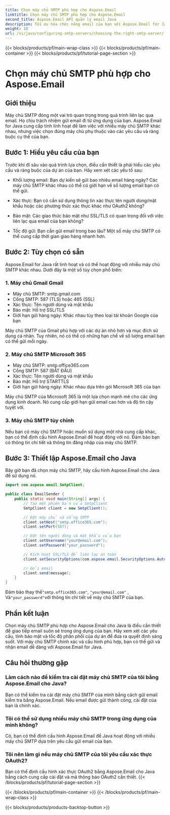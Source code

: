 ```yaml
---
title: Chọn máy chủ SMTP phù hợp cho Aspose.Email
linktitle: Chọn máy chủ SMTP phù hợp cho Aspose.Email
second_title: Aspose.Email API quản lý email Java
description: Tối ưu hóa chức năng email của bạn với Aspose.Email for Java. Tìm hiểu cách chọn đúng máy chủ SMTP và gửi email dễ dàng.
weight: 10
url: /vi/java/configuring-smtp-servers/choosing-the-right-smtp-server/
---
```


{{< blocks/products/pf/main-wrap-class >}}
{{< blocks/products/pf/main-container >}}
{{< blocks/products/pf/tutorial-page-section >}}

# Chọn máy chủ SMTP phù hợp cho Aspose.Email


## Giới thiệu

Máy chủ SMTP đóng một vai trò quan trọng trong quá trình liên lạc qua email. Họ chịu trách nhiệm gửi email đi từ ứng dụng của bạn. Aspose.Email for Java cung cấp tính linh hoạt để làm việc với nhiều máy chủ SMTP khác nhau, nhưng việc chọn đúng máy chủ phụ thuộc vào các yêu cầu và ràng buộc cụ thể của bạn.

## Bước 1: Hiểu yêu cầu của bạn

Trước khi đi sâu vào quá trình lựa chọn, điều cần thiết là phải hiểu các yêu cầu và ràng buộc của dự án của bạn. Hãy xem xét các yếu tố sau:

- Khối lượng email: Bạn dự kiến sẽ gửi bao nhiêu email hàng ngày? Các máy chủ SMTP khác nhau có thể có giới hạn về số lượng email bạn có thể gửi.

- Xác thực: Bạn có cần sử dụng thông tin xác thực tên người dùng/mật khẩu hoặc các phương thức xác thực khác như OAuth2 không?

- Bảo mật: Các giao thức bảo mật như SSL/TLS có quan trọng đối với việc liên lạc qua email của bạn không?

- Tốc độ gửi: Bạn cần gửi email trong bao lâu? Một số máy chủ SMTP có thể cung cấp thời gian giao hàng nhanh hơn.

## Bước 2: Tùy chọn có sẵn

Aspose.Email for Java rất linh hoạt và có thể hoạt động với nhiều máy chủ SMTP khác nhau. Dưới đây là một số tùy chọn phổ biến:

### 1. Máy chủ Gmail Gmail

- Máy chủ SMTP: smtp.gmail.com
- Cổng SMTP: 587 (TLS) hoặc 465 (SSL)
- Xác thực: Tên người dùng và mật khẩu
- Bảo mật: Hỗ trợ SSL/TLS
- Giới hạn gửi hàng ngày: Khác nhau tùy theo loại tài khoản Google của bạn

Máy chủ SMTP của Gmail phù hợp với các dự án nhỏ hơn và mục đích sử dụng cá nhân. Tuy nhiên, nó có thể có những hạn chế về số lượng email bạn có thể gửi mỗi ngày.

### 2. Máy chủ SMTP Microsoft 365

- Máy chủ SMTP: smtp.office365.com
- Cổng SMTP: 587 (BẮT ĐẦU)
- Xác thực: Tên người dùng và mật khẩu
- Bảo mật: Hỗ trợ STARTTLS
- Giới hạn gửi hàng ngày: Khác nhau dựa trên gói Microsoft 365 của bạn

Máy chủ SMTP của Microsoft 365 là một lựa chọn mạnh mẽ cho các ứng dụng kinh doanh. Nó cung cấp giới hạn gửi email cao hơn và độ tin cậy tuyệt vời.

### 3. Máy chủ SMTP tùy chỉnh

Nếu bạn có máy chủ SMTP hoặc muốn sử dụng một nhà cung cấp khác, bạn có thể định cấu hình Aspose.Email để hoạt động với nó. Đảm bảo bạn có thông tin chi tiết và thông tin đăng nhập của máy chủ SMTP.

## Bước 3: Thiết lập Aspose.Email cho Java

Bây giờ bạn đã chọn máy chủ SMTP, hãy cấu hình Aspose.Email cho Java để sử dụng nó.

```java
import com.aspose.email.SmtpClient;

public class EmailSender {
    public static void main(String[] args) {
        // Tạo một phiên bản của SmtpClient
        SmtpClient client = new SmtpClient();

        // Đặt máy chủ và cổng SMTP
        client.setHost("smtp.office365.com");
        client.setPort(587);

        // Đặt tên người dùng và mật khẩu của bạn
        client.setUsername("your@email.com");
        client.setPassword("your_password");

        // Kích hoạt SSL/TLS để liên lạc an toàn
        client.setSecurityOptions(com.aspose.email.SecurityOptions.Auto);

        // Gửi email
        client.send(message);
    }
}
```

 Đảm bảo thay thế`"smtp.office365.com"`, `"your@email.com"` , Và`"your_password"`với thông tin chi tiết về máy chủ SMTP của bạn.

## Phần kết luận

Chọn máy chủ SMTP phù hợp cho Aspose.Email cho Java là điều cần thiết để giao tiếp email suôn sẻ trong ứng dụng của bạn. Hãy xem xét các yêu cầu, tính bảo mật và tốc độ phân phối của dự án để đưa ra quyết định sáng suốt. Với máy chủ SMTP chính xác và cấu hình phù hợp, bạn có thể gửi và nhận email dễ dàng với Aspose.Email for Java.

## Câu hỏi thường gặp

### Làm cách nào để kiểm tra cài đặt máy chủ SMTP của tôi bằng Aspose.Email cho Java?

Bạn có thể kiểm tra cài đặt máy chủ SMTP của mình bằng cách gửi email kiểm tra bằng Aspose.Email. Nếu email được gửi thành công, cài đặt của bạn là chính xác.

### Tôi có thể sử dụng nhiều máy chủ SMTP trong ứng dụng của mình không?

Có, bạn có thể định cấu hình Aspose.Email để Java hoạt động với nhiều máy chủ SMTP dựa trên yêu cầu gửi email của bạn.

### Tôi nên làm gì nếu máy chủ SMTP của tôi yêu cầu xác thực OAuth2?

Bạn có thể định cấu hình xác thực OAuth2 bằng Aspose.Email cho Java bằng cách cung cấp cài đặt và mã thông báo OAuth2 cần thiết.
{{< /blocks/products/pf/tutorial-page-section >}}

{{< /blocks/products/pf/main-container >}}
{{< /blocks/products/pf/main-wrap-class >}}

{{< blocks/products/products-backtop-button >}}
